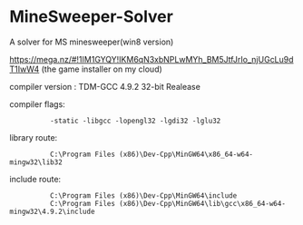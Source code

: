 # MineSweeper-Solver
A solver for MS minesweeper(win8 version)

https://mega.nz/#!1IM1GYQY!IKM6qN3xbNPLwMYh_BM5JtfJrIo_njUGcLu9dT1IwW4 (the game installer on my cloud)

compiler version : TDM-GCC 4.9.2 32-bit Realease

compiler flags: 

              -static -libgcc -lopengl32 -lgdi32 -lglu32

library route:

              C:\Program Files (x86)\Dev-Cpp\MinGW64\x86_64-w64-mingw32\lib32
include route:

              C:\Program Files (x86)\Dev-Cpp\MinGW64\include
              C:\Program Files (x86)\Dev-Cpp\MinGW64\lib\gcc\x86_64-w64-mingw32\4.9.2\include

